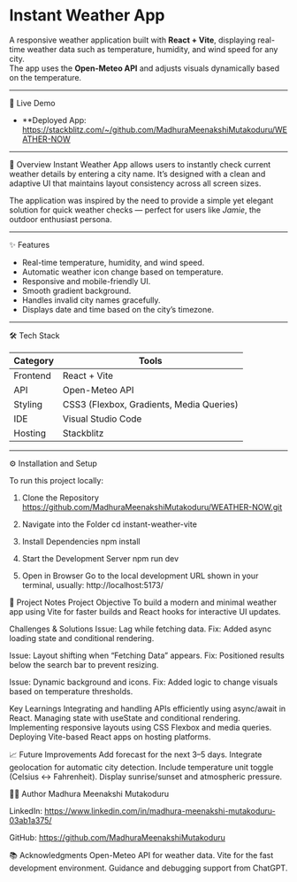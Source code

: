 # Instant Weather App

A responsive weather application built with **React + Vite**, displaying real-time weather data such as temperature, humidity, and wind speed for any city.  
The app uses the **Open-Meteo API** and adjusts visuals dynamically based on the temperature.

---

🚀 Live Demo
- **Deployed App: https://stackblitz.com/~/github.com/MadhuraMeenakshiMutakoduru/WEATHER-NOW 


---

🧭 Overview
Instant Weather App allows users to instantly check current weather details by entering a city name. It’s designed with a clean and adaptive UI that maintains layout consistency across all screen sizes.  

The application was inspired by the need to provide a simple yet elegant solution for quick weather checks — perfect for users like *Jamie*, the outdoor enthusiast persona.

---

✨ Features
- Real-time temperature, humidity, and wind speed.  
- Automatic weather icon change based on temperature.  
- Responsive and mobile-friendly UI.  
- Smooth gradient background.  
- Handles invalid city names gracefully.  
- Displays date and time based on the city’s timezone.

---

🛠️ Tech Stack

| Category | Tools |
|-----------|--------|
| Frontend | React + Vite |
| API | Open-Meteo API |
| Styling | CSS3 (Flexbox, Gradients, Media Queries) |
| IDE | Visual Studio Code |
| Hosting | Stackblitz|

---

⚙️ Installation and Setup

To run this project locally:

1. Clone the Repository
https://github.com/MadhuraMeenakshiMutakoduru/WEATHER-NOW.git

2. Navigate into the Folder
cd instant-weather-vite

4. Install Dependencies
npm install

6. Start the Development Server
npm run dev

8. Open in Browser
Go to the local development URL shown in your terminal, usually: http://localhost:5173/


🧩 Project Notes
Project Objective
To build a modern and minimal weather app using Vite for faster builds and React hooks for interactive UI updates.

Challenges & Solutions
Issue: Lag while fetching data.
Fix: Added async loading state and conditional rendering.

Issue: Layout shifting when “Fetching Data” appears.
Fix: Positioned results below the search bar to prevent resizing.

Issue: Dynamic background and icons.
Fix: Added logic to change visuals based on temperature thresholds.

Key Learnings
Integrating and handling APIs efficiently using async/await in React.
Managing state with useState and conditional rendering.
Implementing responsive layouts using CSS Flexbox and media queries.
Deploying Vite-based React apps on hosting platforms.

📈 Future Improvements
Add forecast for the next 3–5 days.
Integrate geolocation for automatic city detection.
Include temperature unit toggle (Celsius ↔ Fahrenheit).
Display sunrise/sunset and atmospheric pressure.

👩‍💻 Author
Madhura Meenakshi Mutakoduru

LinkedIn: https://www.linkedin.com/in/madhura-meenakshi-mutakoduru-03ab1a375/

GitHub: https://github.com/MadhuraMeenakshiMutakoduru

📚 Acknowledgments
Open-Meteo API for weather data.
Vite for the fast development environment.
Guidance and debugging support from ChatGPT.
